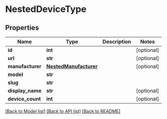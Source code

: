 # NestedDeviceType

## Properties
Name | Type | Description | Notes
------------ | ------------- | ------------- | -------------
**id** | **int** |  | [optional] 
**url** | **str** |  | [optional] 
**manufacturer** | [**NestedManufacturer**](NestedManufacturer.md) |  | [optional] 
**model** | **str** |  | 
**slug** | **str** |  | 
**display_name** | **str** |  | [optional] 
**device_count** | **int** |  | [optional] 

[[Back to Model list]](../README.md#documentation-for-models) [[Back to API list]](../README.md#documentation-for-api-endpoints) [[Back to README]](../README.md)


